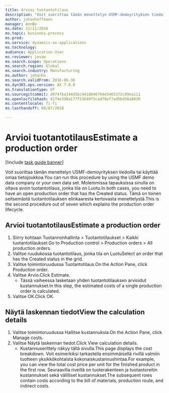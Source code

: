 ```yaml
---
title: Arvioi tuotantotilaus
description: "Voit suorittaa tämän menettelyn USMF-demoyrityksen tiedoilla tai käyttää omaa tietojoukkoa."
author: johanhoffmann
manager: AnnBe
ms.date: 11/11/2016
ms.topic: business-process
ms.prod: 
ms.service: dynamics-ax-applications
ms.technology: 
audience: Application User
ms.reviewer: josaw
ms.search.scope: Operations
ms.search.region: Global
ms.search.industry: Manufacturing
ms.author: johanho
ms.search.validFrom: 2016-06-30
ms.dyn365.ops.version: AX 7.0.0
ms.translationtype: HT
ms.sourcegitcommit: d9747ba144d56c9410846769e5465372c89ea111
ms.openlocfilehash: 8274e390a177f51649f5cad70ef7ad5bd50a8830
ms.contentlocale: fi-fi
ms.lasthandoff: 08/07/2018

---
```

# <a name="estimate-a-production-order"></a><span data-ttu-id="f939b-103">Arvioi tuotantotilaus</span><span class="sxs-lookup"><span data-stu-id="f939b-103">Estimate a production order</span></span>

[!include [task guide banner](../../includes/task-guide-banner.md)]

<span data-ttu-id="f939b-104">Voit suorittaa tämän menettelyn USMF-demoyrityksen tiedoilla tai käyttää omaa tietojoukkoa.</span><span class="sxs-lookup"><span data-stu-id="f939b-104">You can run this procedure by using the USMF demo data company or your own data set.</span></span> <span data-ttu-id="f939b-105">Molemmissa tapauksissa sinulla on oltava avoin tuotantotilaus, jonka tila on Luotu.</span><span class="sxs-lookup"><span data-stu-id="f939b-105">In both cases, you need to have an open production order that has the Created status.</span></span> <span data-ttu-id="f939b-106">Tämä on toinen seitsemästä tuotantotilauksen elinkaaresta kertovasta menettelystä.</span><span class="sxs-lookup"><span data-stu-id="f939b-106">This is the second procedure out of seven which explains the production order lifecycle.</span></span>


## <a name="estimate-a-production-order"></a><span data-ttu-id="f939b-107">Arvioi tuotantotilaus</span><span class="sxs-lookup"><span data-stu-id="f939b-107">Estimate a production order</span></span>
1. <span data-ttu-id="f939b-108">Siirry kohtaan Tuotannonhallinta > Tuotantotilaukset > Kaikki tuotantotilaukset.</span><span class="sxs-lookup"><span data-stu-id="f939b-108">Go to Production control > Production orders > All production orders.</span></span>
2. <span data-ttu-id="f939b-109">Valitse ruudukossa tuotantotilaus, jonka tila on Luotu</span><span class="sxs-lookup"><span data-stu-id="f939b-109">Select an order that has the Created status in the grid.</span></span>
3. <span data-ttu-id="f939b-110">Valitse toimintoruudussa Tuotantotilaus.</span><span class="sxs-lookup"><span data-stu-id="f939b-110">On the Action Pane, click Production order.</span></span>
4. <span data-ttu-id="f939b-111">Valitse Arvio.</span><span class="sxs-lookup"><span data-stu-id="f939b-111">Click Estimate.</span></span>
    * <span data-ttu-id="f939b-112">Tässä vaiheessa lasketaan yhden tuotantotilauksen arvioidut kustannukset.</span><span class="sxs-lookup"><span data-stu-id="f939b-112">In this step, the estimated costs of a single production order is calculated.</span></span>   
5. <span data-ttu-id="f939b-113">Valitse OK.</span><span class="sxs-lookup"><span data-stu-id="f939b-113">Click OK.</span></span>

## <a name="view-the-calculation-details"></a><span data-ttu-id="f939b-114">Näytä laskennan tiedot</span><span class="sxs-lookup"><span data-stu-id="f939b-114">View the calculation details</span></span>
1. <span data-ttu-id="f939b-115">Valitse toimintoruudussa Hallitse kustannuksia.</span><span class="sxs-lookup"><span data-stu-id="f939b-115">On the Action Pane, click Manage costs.</span></span>
2. <span data-ttu-id="f939b-116">Valitse Näytä laskennan tiedot.</span><span class="sxs-lookup"><span data-stu-id="f939b-116">Click View calculation details.</span></span>
    * <span data-ttu-id="f939b-117">Kustannuserittely näkyy tällä sivulla.</span><span class="sxs-lookup"><span data-stu-id="f939b-117">This page displays the cost breakdown.</span></span> <span data-ttu-id="f939b-118">Voit esimerkiksi tarkastella ensimmäisellä rivillä valmiin tuotteen yksikkökohtaista kokonaiskustannushintaa.</span><span class="sxs-lookup"><span data-stu-id="f939b-118">For example, you can view the total cost price per unit for the finished product in the first row.</span></span> <span data-ttu-id="f939b-119">Seuraavilla riveillä on tuoterakenteen ja tuotantoreitin kustannukset sekä välilliset kustannukset.</span><span class="sxs-lookup"><span data-stu-id="f939b-119">The subsequent rows contain costs according to the bill of materials, production route, and indirect costs.</span></span>  

